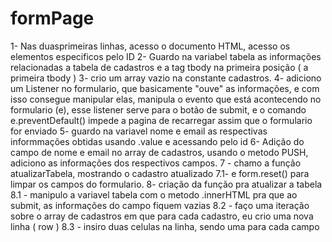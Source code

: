 # formPage

1- Nas duasprimeiras linhas, acesso o documento HTML, acesso os elementos especificos pelo ID
2- Guardo na variabel tabela as informações relacionadas a tabela de cadastros e a tag tbody na primeira posição ( a primeira tbody )
3- crio um array vazio na constante cadastros.
4- adiciono um Listener no formulario, que basicamente "ouve" as informações, e com isso consegue manipular elas, manipula o evento que está acontecendo no formulario (e), esse listener serve para o botão de submit, e o comando e.preventDefault() impede a pagina de recarregar assim que o formulario for enviado
5- guardo na variavel nome e email as respectivas informmações obtidas usando .value e acessando pelo id
6- Adição do campo de nome e email no array de cadastros, usando o metodo PUSH, adiciono as informações dos respectivos campos.
7 - chamo a função atualizarTabela, mostrando o cadastro atualizado
7.1- e form.reset() para limpar os campos do formulario.
8- criação da função pra atualizar a tabela
8.1 - manipulo a variavel tabela com o metodo .innerHTML pra que ao submit, as informações do campo fiquem vazias
8.2 - faço uma iteração sobre o array de cadastros em que para cada cadastro, eu crio uma nova linha ( row )
8.3 - insiro duas celulas na linha, sendo uma para cada campo
